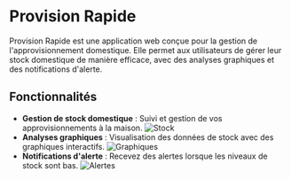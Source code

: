 # Provision Rapide

Provision Rapide est une application web conçue pour la gestion de l'approvisionnement domestique. Elle permet aux utilisateurs de gérer leur stock domestique de manière efficace, avec des analyses graphiques et des notifications d'alerte.

## Fonctionnalités

- **Gestion de stock domestique** : Suivi et gestion de vos approvisionnements à la maison. ![Stock](https://img.shields.io/badge/Stock-Managment-blue)
- **Analyses graphiques** : Visualisation des données de stock avec des graphiques interactifs. ![Graphiques](https://img.shields.io/badge/Graphiques-Analytics-green)
- **Notifications d'alerte** : Recevez des alertes lorsque les niveaux de stock sont bas. ![Alertes](https://img.shields.io/badge/Alertes-Notifications-red)
